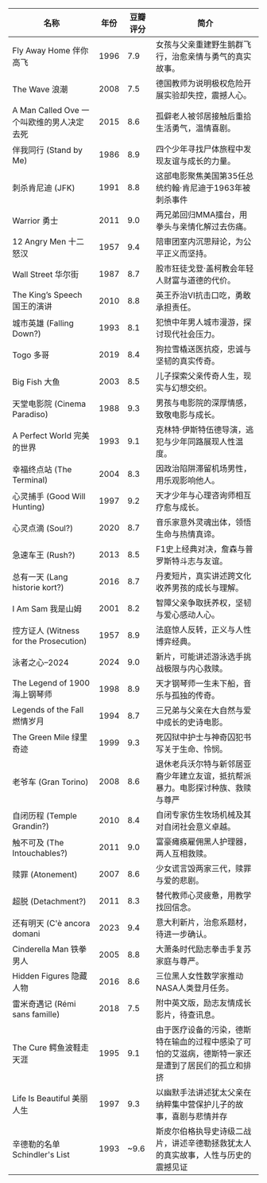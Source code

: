 | 名称 | 年份 | 豆瓣评分 | 简介 |  
|---|---|---|---|  
| Fly Away Home 伴你高飞 | 1996 | 7.9 | 女孩与父亲重建野生鹅群飞行，治愈亲情与勇气的真实故事。 |  
| The Wave 浪潮 | 2008 | 7.5 | 德国教师为说明极权危险开展实验却失控，震撼人心。 |  
| A Man Called Ove 一个叫欧维的男人决定去死 | 2015 | 8.6 | 孤僻老人被邻居接触后重拾生活勇气，温情喜剧。 |  
| 伴我同行 (Stand by Me) | 1986 | 8.9 | 四个少年寻找尸体旅程中发现友谊与成长的力量。 |  
| 刺杀肯尼迪 (JFK) | 1991 | 8.8 | 这部电影聚焦美国第35任总统约翰·肯尼迪于1963年被刺杀事件 |  
| Warrior 勇士 | 2011 | 9.0 | 两兄弟回归MMA擂台，用拳头与亲情化解过去伤痛。 |  
| 12 Angry Men 十二怒汉 | 1957 | 9.4 | 陪审团室内沉思辩论，为公平正义而坚持。 |  
| Wall Street 华尔街 | 1987 | 8.7 | 股市狂徒戈登·盖柯教会年轻人财富与道德的代价。 |  
| The King’s Speech 国王的演讲 | 2010 | 8.8 | 英王乔治VI抗击口吃，勇敢承担责任。 |  
| 城市英雄 (Falling Down?) | 1993 | 8.1 | 犯愤中年男人城市漫游，探讨现代社会压力。 |  
| Togo 多哥 | 2019 | 8.4 | 狗拉雪橇送医抗疫，忠诚与坚韧的真实传奇。 |  
| Big Fish 大鱼 | 2003 | 8.5 | 儿子探索父亲传奇人生，现实与幻想交织。 |  
| 天堂电影院 (Cinema Paradiso) | 1988 | 9.3 | 男孩与电影院的深厚情感，致敬电影与成长。 |  
| A Perfect World 完美的世界 | 1993 | 9.1 | 克林特·伊斯特伍德导演，逃犯与少年同路展现人性温度。 |  
| 幸福终点站 (The Terminal) | 2004 | 8.3 | 因政治陷阱滞留机场男性，用乐观影响他人。 |  
| 心灵捕手 (Good Will Hunting) | 1997 | 9.2 | 天才少年与心理咨询师相互疗愈与成长。 |  
| 心灵点滴 (Soul?) | 2020 | 8.7 | 音乐家意外灵魂出体，领悟生命与热情真谛。 |  
| 急速车王 (Rush?) | 2013 | 8.5 | F1史上经典对决，詹森与普罗斯特斗志与友谊。 |  
| 总有一天 (Lang historie kort?) | 2016 | 8.7 | 丹麦短片，真实讲述跨文化收养男孩的成长与理解。 |  
| I Am Sam 我是山姆 | 2001 | 8.2 | 智障父亲争取抚养权，坚韧与爱心感动人心。 |  
| 控方证人 (Witness for the Prosecution) | 1957 | 8.9 | 法庭惊人反转，正义与人性博弈经典。 |  
| 泳者之心–2024 | 2024 | 9.0 | 新片，可能讲述游泳选手挑战极限与内心救赎。 |  
| The Legend of 1900 海上钢琴师 | 1998 | 8.9 | 天才钢琴师一生未下船，音乐与孤独的传奇。 |  
| Legends of the Fall 燃情岁月 | 1994 | 8.7 | 三兄弟与父亲在大自然与爱中成长的史诗电影。 |  
| The Green Mile 绿里奇迹 | 1999 | 9.3 | 死囚狱中护士与神奇囚犯书写关于生命、怜悯。 |  
| 老爷车 (Gran Torino) | 2008 | 8.6 | 退休老兵沃尔特与新邻居亚裔少年建立友谊，抵抗帮派暴力。电影探讨种族、救赎与尊严|  
| 自闭历程 (Temple Grandin?) | 2010 | 8.4 | 自闭专家仿生牧场机械及其对自闭社会意义卓越。 |  
| 触不可及 (The Intouchables?) | 2011 | 9.0 | 富豪瘫痪雇佣黑人护理器，两人互相救赎。 |  
| 赎罪 (Atonement) | 2007 | 8.6 | 少女谎言毁两家三代，赎罪与爱的悲剧。 |  
| 超脱 (Detachment?) | 2011 | 8.3 | 替代教师心灵疲惫，用教学找回信念。 |  
| 还有明天 (C'è ancora domani | 2023 | 9.4 | 意大利新片，治愈系题材，待进一步确认。 |  
| Cinderella Man 铁拳男人 | 2005 | 8.8 | 大萧条时代励志拳击手复苏家庭与尊严。 |  
| Hidden Figures 隐藏人物 | 2016 | 8.6 | 三位黑人女性数学家推动NASA人类登月任务。 |  
| 雷米奇遇记 (Rémi sans famille) | 2018 | 7.5 | 附中英文版，励志友情成长影片，待查讯息。 |  
| The Cure 鳄鱼波鞋走天涯 | 1995 | 9.1 |由于医疗设备的污染，德斯特在输血的过程中感染了可怕的艾滋病，德斯特一家还是遭到了居民们的孤立和排挤 |
| Life Is Beautiful 美丽人生 | 1997 | 9.3 | 以幽默手法讲述犹太父亲在纳粹集中营保护儿子的故事，喜剧与悲情并存 | 
| 辛德勒的名单 Schindler's List | 1993 | ~9.6 | 斯皮尔伯格执导史诗级二战片，讲述辛德勒拯救犹太人的真实故事，人性与历史的震撼见证 |
